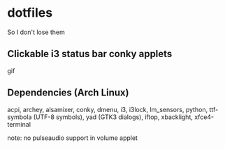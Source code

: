 # dotfiles
So I don't lose them

## Clickable i3 status bar conky applets

gif

## Dependencies (Arch Linux)

acpi, archey, alsamixer, conky, dmenu, i3, i3lock, lm_sensors, python, ttf-symbola (UTF-8 symbols), yad (GTK3 dialogs), iftop, xbacklight, xfce4-terminal

note: no pulseaudio support in volume applet
